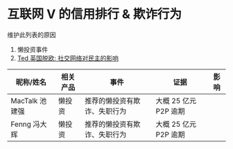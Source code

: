 # 互联网 V 的信用排行 & 欺诈行为

维护此列表的原因

1. 懒投资事件
2. [Ted 英国脱欧: 社交网络对民主的影响](https://youtu.be/OQSMr-3GGvQ)

| 昵称/姓名 | 相关产品 | 事件 | 证据 | 影响 |
| -- | -- | -- | -- | -- |
| MacTalk 池建强 | 懒投资 | 推荐的懒投资有欺诈、失职行为 | 大概 25 亿元 P2P 逾期 |
| Fenng 冯大辉 | 懒投资 | 推荐的懒投资有欺诈、失职行为 | 大概 25 亿元 P2P 逾期 |
